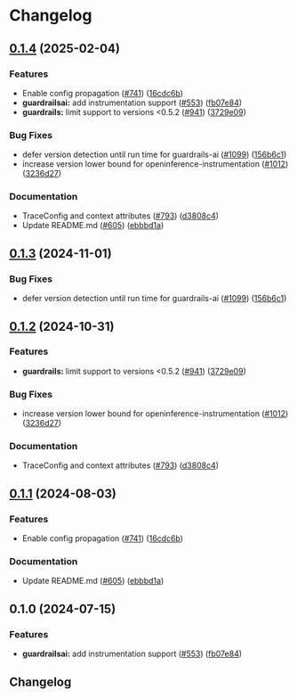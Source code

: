 # Changelog

## [0.1.4](https://github.com/RogerHYang/openinference/compare/python-openinference-instrumentation-guardrails-v0.1.3...python-openinference-instrumentation-guardrails-v0.1.4) (2025-02-04)


### Features

* Enable config propagation ([#741](https://github.com/RogerHYang/openinference/issues/741)) ([16cdc6b](https://github.com/RogerHYang/openinference/commit/16cdc6b71fb14728a3eca7db27a55b68187cb4aa))
* **guardrailsai:** add instrumentation support ([#553](https://github.com/RogerHYang/openinference/issues/553)) ([fb07e84](https://github.com/RogerHYang/openinference/commit/fb07e84b2027f06ad1c0659b5eabee87b23a0de0))
* **guardrails:** limit support to versions &lt;0.5.2 ([#941](https://github.com/RogerHYang/openinference/issues/941)) ([3729e09](https://github.com/RogerHYang/openinference/commit/3729e09ea568b404a331a7f183067052010408ea))


### Bug Fixes

* defer version detection until run time for guardrails-ai ([#1099](https://github.com/RogerHYang/openinference/issues/1099)) ([156b6c1](https://github.com/RogerHYang/openinference/commit/156b6c11b0cbade2b99e37af49a77f4e1af79f84))
* increase version lower bound for openinference-instrumentation ([#1012](https://github.com/RogerHYang/openinference/issues/1012)) ([3236d27](https://github.com/RogerHYang/openinference/commit/3236d2733a46b84d693ddb7092209800cde8cc34))


### Documentation

* TraceConfig and context attributes ([#793](https://github.com/RogerHYang/openinference/issues/793)) ([d3808c4](https://github.com/RogerHYang/openinference/commit/d3808c4bea3f6a4c72d3a7ea09b54e78072be6fd))
* Update README.md ([#605](https://github.com/RogerHYang/openinference/issues/605)) ([ebbbd1a](https://github.com/RogerHYang/openinference/commit/ebbbd1a7ef91aa0a05cbd7c2f5c1a74c60de5c5c))

## [0.1.3](https://github.com/Arize-ai/openinference/compare/python-openinference-instrumentation-guardrails-v0.1.2...python-openinference-instrumentation-guardrails-v0.1.3) (2024-11-01)


### Bug Fixes

* defer version detection until run time for guardrails-ai ([#1099](https://github.com/Arize-ai/openinference/issues/1099)) ([156b6c1](https://github.com/Arize-ai/openinference/commit/156b6c11b0cbade2b99e37af49a77f4e1af79f84))

## [0.1.2](https://github.com/Arize-ai/openinference/compare/python-openinference-instrumentation-guardrails-v0.1.1...python-openinference-instrumentation-guardrails-v0.1.2) (2024-10-31)


### Features

* **guardrails:** limit support to versions &lt;0.5.2 ([#941](https://github.com/Arize-ai/openinference/issues/941)) ([3729e09](https://github.com/Arize-ai/openinference/commit/3729e09ea568b404a331a7f183067052010408ea))


### Bug Fixes

* increase version lower bound for openinference-instrumentation ([#1012](https://github.com/Arize-ai/openinference/issues/1012)) ([3236d27](https://github.com/Arize-ai/openinference/commit/3236d2733a46b84d693ddb7092209800cde8cc34))


### Documentation

* TraceConfig and context attributes ([#793](https://github.com/Arize-ai/openinference/issues/793)) ([d3808c4](https://github.com/Arize-ai/openinference/commit/d3808c4bea3f6a4c72d3a7ea09b54e78072be6fd))

## [0.1.1](https://github.com/Arize-ai/openinference/compare/python-openinference-instrumentation-guardrails-v0.1.0...python-openinference-instrumentation-guardrails-v0.1.1) (2024-08-03)


### Features

* Enable config propagation ([#741](https://github.com/Arize-ai/openinference/issues/741)) ([16cdc6b](https://github.com/Arize-ai/openinference/commit/16cdc6b71fb14728a3eca7db27a55b68187cb4aa))


### Documentation

* Update README.md ([#605](https://github.com/Arize-ai/openinference/issues/605)) ([ebbbd1a](https://github.com/Arize-ai/openinference/commit/ebbbd1a7ef91aa0a05cbd7c2f5c1a74c60de5c5c))

## 0.1.0 (2024-07-15)


### Features

* **guardrailsai:** add instrumentation support ([#553](https://github.com/Arize-ai/openinference/issues/553)) ([fb07e84](https://github.com/Arize-ai/openinference/commit/fb07e84b2027f06ad1c0659b5eabee87b23a0de0))

## Changelog
